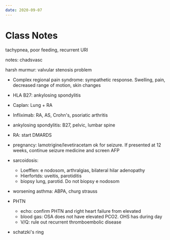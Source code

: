 ```yaml
---
date: 2020-09-07
---
```


# Class Notes

<!-- ignore.. -->

tachypnea, poor feeding, recurrent URI

notes: chadsvasc

harsh murmur: valvular stenosis problem

- Complex regional pain syndrome: sympathetic response. Swelling, pain, decreased range of motion, skin changes

- HLA B27: ankylosing spondylitis

- Caplan: Lung + RA

- Infliximab: RA, AS, Crohn's, psoriatic arthritis

- ankylosing spondylitis: B27, pelvic, lumbar spine

- RA: start DMARDS

- pregnancy: lamotrigine/levetiracetam ok for seizure. If presented at 12 weeks, continue seizure medicine and screen AFP

- sarcoidosis:
	- Loefflen: e nodosom, arthralgias, bilateral hilar adenopathy
	- Hierfortds: uveitis, parotiditis
	- biopsy lung, parotid. Do not biopsy e nodosom

- worsening asthma: ABPA, churg strauss

- PHTN
	- echo: confirm PHTN and right heart failure from elevated
	- blood gas: OSA does not have elevated PCO2. OHS has during day
	- V/Q: rule out recurrent thromboembolic disease

- schatzki's ring
